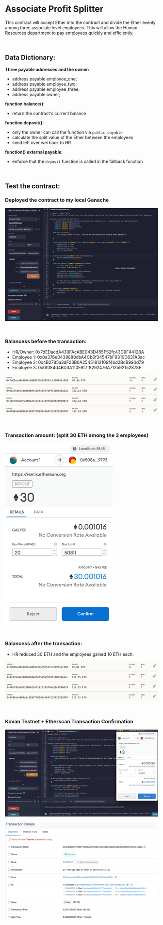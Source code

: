 # Associate Profit Splitter

This contract will accept Ether into the contract and divide the Ether evenly among three associate level employees. This will allow the Human Resources department to pay employees quickly and efficiently.

<br/>

## Data Dictionary:
**Three payable addresses and the owner:**
- address payable employee_one;
- address payable employee_two;
- address payable employee_three;
- address payable owner;

**function balance():**
- return the contract's current balance

**function deposit():**
- only the owner can call the function via `public payable`
- calculate the split value of the Ether between the employees
- send left over wei back to HR

**function() external payable:**
- enforce that the `deposit` function is called in the fallback function

<br/>

## Test the contract:

### Deployed the contract to my local Ganache

![Contract](Images/contract_deployment.png)

<br/>

### Balancess before the transaction:
- HR/Owner: 0x7dEDacdA430FAcABE043D455F52fc43D9F44128A
- Employee 1: 0x0a376e0438880dbA4Cb6f34547bF9310D631A3ac
- Employee 2: 0x4B2785a3dF23B0A25451812109f4bd2BcB990d79
- Employee 3: 0x0f084d4BD3A110E8f7f8292476A713592152878F

![Before](Images/balance_before.png)

<br/>

### Transaction amount: (split 30 ETH among the 3 employees)

![Transaction](Images/transaction_amount.png)

<br/>

### Balancess after the transaction:
- HR reduced 30 ETH and the employees gained 10 ETH each.

![After](Images/after_balance.png)

<br/>

### Kovan Testnet + Etherscan Transaction Confirmation

![Kovan](Images/kovan_test.png)

![Etherscan](Images/etherscan.png)

